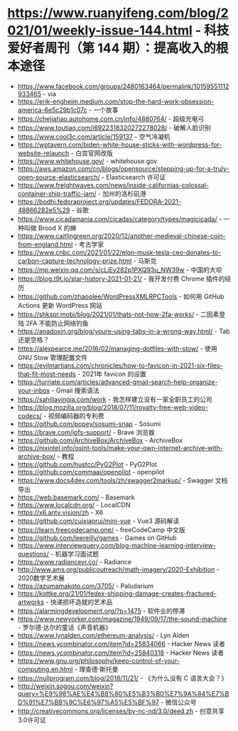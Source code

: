 # https://www.ruanyifeng.com/blog/2021/01/weekly-issue-144.html - 科技爱好者周刊（第 144 期）：提高收入的根本途径

- https://www.facebook.com/groups/2480163464/permalink/10159551112933465 - via
- https://erik-engheim.medium.com/stop-the-hard-work-obsession-america-6e5c29b1c07c - 一个故事
- https://chejiahao.autohome.com.cn/info/4880764/ - 超级充电弓
- https://www.toutiao.com/i6922318320272278028/ - 破解人脸识别
- https://www.cool3c.com/article/159137 - 空气冷凝机
- https://wptavern.com/biden-white-house-sticks-with-wordpress-for-website-relaunch - 白宫官网改版
- https://www.whitehouse.gov/ - whitehouse.gov
- https://aws.amazon.com/cn/blogs/opensource/stepping-up-for-a-truly-open-source-elasticsearch/ - Elasticsearch 许可证
- https://www.freightwaves.com/news/inside-californias-colossal-container-ship-traffic-jam/ - 加州的洛杉矶港
- https://bodhi.fedoraproject.org/updates/FEDORA-2021-48866282e5%29 - 谷歌
- https://www.cicadamania.com/cicadas/category/types/magicicada/ - 一种叫做 Brood X 的蝉
- https://www.caitlingreen.org/2020/12/another-medieval-chinese-coin-from-england.html - 考古学家
- https://www.cnbc.com/2021/01/22/elon-musk-tesla-ceo-donates-to-carbon-capture-technology-prize.html - 马斯克
- https://mp.weixin.qq.com/s/cLiEv282p1PXQ93u_NW39w - 中国的大坝
- https://blog.t9t.io/star-history-2021-01-21/ - 我开发付费 Chrome 插件的经历
- https://github.com/zhaoolee/WordPressXMLRPCTools - 如何用 GitHub Actions 更新 WordPress 网站
- https://shkspr.mobi/blog/2021/01/thats-not-how-2fa-works/ - 二因素登陆 2FA 不能防止网络钓鱼
- https://anadoxin.org/blog/youre-using-tabs-in-a-wrong-way.html/ - Tab 还是空格？
- https://alexpearce.me/2016/02/managing-dotfiles-with-stow/ - 使用 GNU Stow 管理配置文件
- https://evilmartians.com/chronicles/how-to-favicon-in-2021-six-files-that-fit-most-needs - 2021年 favicon 的设置
- https://turriate.com/articles/advanced-gmail-search-help-organize-your-inbox - Gmail 搜索语法
- https://sahillavingia.com/work - 我怎样建立没有一家全职员工的公司
- https://blog.mozilla.org/blog/2018/07/11/royalty-free-web-video-codecs/ - 视频编码器的专利费
- https://github.com/popey/sosumi-snap - Sosumi
- https://brave.com/ipfs-support/ - Brave 浏览器
- https://github.com/ArchiveBox/ArchiveBox - ArchiveBox
- https://nixintel.info/osint-tools/make-your-own-internet-archive-with-archive-box/ - 教程
- https://github.com/hustcc/PyG2Plot - PyG2Plot
- https://github.com/commaai/openpilot - openpilot
- https://www.docs4dev.com/tools/zh/swagger2markup/ - Swagger 文档导出
- https://web.basemark.com/ - Basemark
- https://www.localcdn.org/ - LocalCDN
- https://x6.antv.vision/zh - X6
- https://github.com/cuixiaorui/mini-vue - Vue3 源码解读
- https://learn.freecodecamp.one/ - freeCodeCamp 中文版
- https://github.com/leereilly/games - Games on GitHub
- https://www.interviewquery.com/blog-machine-learning-interview-questions/ - 机器学习面试题
- https://www.radiancevr.co/ - Radiance
- http://www.ams.org/publicoutreach/math-imagery/2020-Exhibition - 2020数学艺术展
- https://azumamakoto.com/3705/ - Paludarium
- https://kottke.org/21/01/fedex-shipping-damage-creates-fractured-artworks - 快递损坏造就的艺术品
- https://alarmingdevelopment.org/?p=1475 - 软件业的停滞
- https://www.newyorker.com/magazine/1949/09/17/the-sound-machine - 罗尔德·达尔的童话《声音机器》
- https://www.lynalden.com/ethereum-analysis/ - Lyn Alden
- https://news.ycombinator.com/item?id=25834066 - Hacker News 读者
- https://news.ycombinator.com/item?id=25840318 - Hacker News 读者
- https://www.gnu.org/philosophy/keep-control-of-your-computing.en.html - 理查德·斯托曼
- https://nullprogram.com/blog/2018/11/21/ - 《为什么没有 C 语言大会？》
- http://weixin.sogou.com/weixin?query=%E9%98%AE%E4%B8%80%E5%B3%B0%E7%9A%84%E7%BD%91%E7%BB%9C%E6%97%A5%E5%BF%97 - 微信公众号
- http://creativecommons.org/licenses/by-nc-nd/3.0/deed.zh - 创意共享3.0许可证
